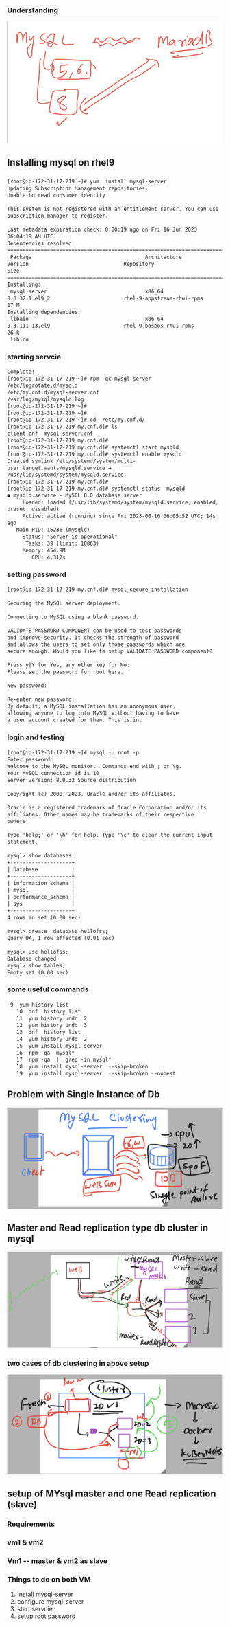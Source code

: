 ### Understanding 

<img src="ud.png">

## Installing mysql on rhel9 

### 

```
[root@ip-172-31-17-219 ~]# yum  install mysql-server 
Updating Subscription Management repositories.
Unable to read consumer identity

This system is not registered with an entitlement server. You can use subscription-manager to register.

Last metadata expiration check: 0:00:19 ago on Fri 16 Jun 2023 06:04:19 AM UTC.
Dependencies resolved.
=============================================================================================================================================================
 Package                                     Architecture            Version                               Repository                                   Size
=============================================================================================================================================================
Installing:
 mysql-server                                x86_64                  8.0.32-1.el9_2                        rhel-9-appstream-rhui-rpms                   17 M
Installing dependencies:
 libaio                                      x86_64                  0.3.111-13.el9                        rhel-9-baseos-rhui-rpms                      26 k
 libicu                                      
```

### starting servcie

```
Complete!
[root@ip-172-31-17-219 ~]# rpm -qc mysql-server
/etc/logrotate.d/mysqld
/etc/my.cnf.d/mysql-server.cnf
/var/log/mysql/mysqld.log
[root@ip-172-31-17-219 ~]# 
[root@ip-172-31-17-219 ~]# 
[root@ip-172-31-17-219 ~]# cd  /etc/my.cnf.d/
[root@ip-172-31-17-219 my.cnf.d]# ls
client.cnf  mysql-server.cnf
[root@ip-172-31-17-219 my.cnf.d]# 
[root@ip-172-31-17-219 my.cnf.d]# systemctl start mysqld
[root@ip-172-31-17-219 my.cnf.d]# systemctl enable mysqld
Created symlink /etc/systemd/system/multi-user.target.wants/mysqld.service → /usr/lib/systemd/system/mysqld.service.
[root@ip-172-31-17-219 my.cnf.d]# 
[root@ip-172-31-17-219 my.cnf.d]# systemctl status  mysqld
● mysqld.service - MySQL 8.0 database server
     Loaded: loaded (/usr/lib/systemd/system/mysqld.service; enabled; preset: disabled)
     Active: active (running) since Fri 2023-06-16 06:05:52 UTC; 14s ago
   Main PID: 15236 (mysqld)
     Status: "Server is operational"
      Tasks: 39 (limit: 10863)
     Memory: 454.9M
        CPU: 4.312s

```

### setting password 

```
[root@ip-172-31-17-219 my.cnf.d]# mysql_secure_installation 

Securing the MySQL server deployment.

Connecting to MySQL using a blank password.

VALIDATE PASSWORD COMPONENT can be used to test passwords
and improve security. It checks the strength of password
and allows the users to set only those passwords which are
secure enough. Would you like to setup VALIDATE PASSWORD component?

Press y|Y for Yes, any other key for No: 
Please set the password for root here.

New password: 

Re-enter new password: 
By default, a MySQL installation has an anonymous user,
allowing anyone to log into MySQL without having to have
a user account created for them. This is int
```

### login and testing 

```
[root@ip-172-31-17-219 ~]# mysql -u root -p
Enter password: 
Welcome to the MySQL monitor.  Commands end with ; or \g.
Your MySQL connection id is 10
Server version: 8.0.32 Source distribution

Copyright (c) 2000, 2023, Oracle and/or its affiliates.

Oracle is a registered trademark of Oracle Corporation and/or its
affiliates. Other names may be trademarks of their respective
owners.

Type 'help;' or '\h' for help. Type '\c' to clear the current input statement.

mysql> show databases;
+--------------------+
| Database           |
+--------------------+
| information_schema |
| mysql              |
| performance_schema |
| sys                |
+--------------------+
4 rows in set (0.00 sec)

mysql> create  database hellofss;
Query OK, 1 row affected (0.01 sec)

mysql> use hellofss;
Database changed
mysql> show tables;
Empty set (0.00 sec)

```

### some useful commands 

```
 9  yum history list
   10  dnf  history list
   11  yum history undo  2
   12  yum history undo  3
   13  dnf  history list
   14  yum history undo  2
   15  yum install mysql-server
   16  rpm -qa  mysql*
   17  rpm -qa  |  grep -in mysql*
   18  yum install mysql-server  --skip-broken
   19  yum install mysql-server  --skip-broken --nobest
```


## Problem with Single Instance of Db 

<img src="prob2.png">

## Master and Read replication type db cluster in mysql 

<img src="cluster1.png">

### two cases of db clustering in above setup

<img src="dbcls.png">

## setup of MYsql master and one Read replication (slave)

### Requirements 

### vm1 & vm2 

### Vm1 -- master &  vm2 as slave 

### Things to do on both VM 

<ol>
  <li> Install mysql-server </li>
   <li> configure mysql-server </li>
   <li> start servcie  </li>
   <li> setup root password  </li>
 
</ol>


